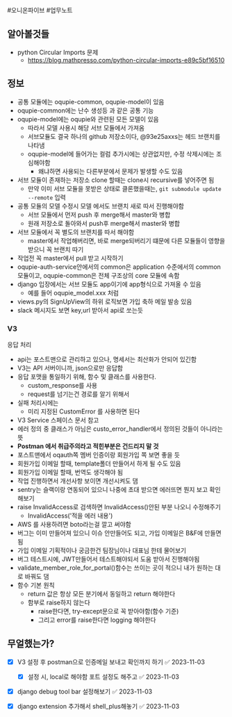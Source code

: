 #오니온파이브 #업무노트


## 알아볼것들

- python Circular Imports 문제
	- https://blog.mathpresso.com/python-circular-imports-e89c5bf16510
## 정보
- 공통 모듈에는 oqupie-common, oqupie-model이 있음
- oqupie-common에는 난수 생성등 과 같은 공통 기능
- oqupie-model에는 oqupie와 관련된 모든 모델이 있음
	- 따라서 모델 사용시 해당 서브 모듈에서 가져옴
	- 서브모듈도 결국 하나의 github 저장소이다, @93e25axxs는 헤드 브랜치를 나타냄
	- oqupie-model에 들어가는 컬럼 추가시에는 상관없지만, 수정 삭제시에는 조심해야함
		- 왜냐하면 사용되는 다른부분에서 문제가 발생할 수도 있음
- 서브 모듈이 존재하는 저장소 clone 할때는 clone시 recursive를 넣어주면 됨
	- 만약 이미 서브 모듈을 못받은 상태로 클론했을때는, `git submodule update --remote` 입력
- 공통 모듈의 모델 수정시 모델 에서도 브랜치 새로 따서 진행해야함
	- 서브 모듈에서 먼저 push 후 merge해서 master와 병합
	- 원래 저장소로 돌아와서 push후 merge해서 master와 병합
- 서브 모듈에서 꼭 별도의 브랜치를 따서 해야함
	- master에서 작업해버리면, 바로 merge되버리기 떄문에 다른 모듈들이 영향을 받으니 꼭 브랜치 따기
- 작업전 꼭 master에서 pull 받고 시작하기
- oqupie-auth-service안에서의 common은 application 수준에서의 common 모듈이고, oqupie-common은 전체 구조상의 core 모듈에 속함
- django 입장에서는 서브 모듈도 app이기에 app형식으로 가져올 수 있음
	- 예를 들어 oqupie_model.xxx 처럼
- views.py의 SignUpView의 하위 로직보면 가입 축하 메일 발송 있음
- slack 메시지도 보면 key,url 받아서 api로 쏘는듯

### V3
응답 처리
- api는 포스트맨으로 관리하고 있으나, 명세서는 최산화가 안되어 있긴함
- V3는 API 서버이니까, json으로만 응답함
- 응답 포맷을 통일하기 위해, 함수 및 클래스를 사용한다.
	- custom_response를 사용
	- request를 넘기는건 경로를 알기 위해서
- 실패 처리시에는
	- 미리 지정된 CustomError 를 사용하면 된다
- V3 Service 스페이스 문서 참고
- 에러 정의 중 클래스가 아님은 custo_error_handler에서 정의된 것들이 아니라는 뜻
- **Postman 에서 취급주의라고 적힌부분은 건드리지 말 것**
- 포스트맨에서 oqauth쪽 멤버 인증이랑 회원가입 쪽 보면 좋을 듯 
- 회원가입 이메일 할때, template폴더 만들어서 하게 될 수도 있음
- 회원가입 이메일 할때, 번역도 생각해야 됨
- 작업 진행하면서 개선사항 보이면 개선시켜도 댐
- sentry는 슬랙이랑 연동되어 있으니 나중에 초대 받으면 에러뜨면 뭔지 보고 확인해보기
- raise InvalidAccess로 검색하면 InvalidAccess()안된 부분 나오니 수정해주기
	- InvalidAccess('적을 에러 내용')
- AWS 를 사용하려면 boto라는걸 깔고 써야함
- 버그는 이미 만들어져 있으니 이슈 안만들어도 되고, 가입 이메일은 B&F에 만들면 됨
- 가입 이메일 기획적이나 궁금한건 팀장님이나 대표님 한테 물어보기
- 버그 테스트시에, JWT만들어서 테스트해야되서 도움 받아서 진행해야됨
- validate_member_role_for_portal()함수는 쓰이는 곳이 적으니 내가 원하는 대로 바꿔도 댐
- 함수 기본 원칙
	- return 값은 항상 모든 분기에서 동일하고 return 해야한다
	- 함부로 raise하지 않는다
		- raise한다면, try-except문으로 꼭 받아야함(함수 기준)
		- 그리고 error를 raise한다면 logging 해야한다

## 무얼했는가?

- [x] V3 설정 후 postman으로 인증메일 보내고 확인까지 하기 ✅ 2023-11-03
	- [x] 설정 시, local로 해야함 포트 설정도 해주고 ✅ 2023-11-03
- [x] django debug tool bar 설정해보기 ✅ 2023-11-03
- [x] django extension 추가해서 shell_plus해놓기 ✅ 2023-11-03



